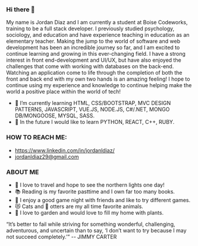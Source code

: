 ### Hi there 👋
My name is Jordan Diaz and I am currently a student at Boise Codeworks, training to be a full stack developer. I previously studied psychology, sociology, and education and have experience teaching in education as an elementary teacher. Making the jump to the world of software and web development has been an incredible journey so far, and I am excited to continue learning and growing in this ever-changing field. I have a strong interest in front end-development and UI/UX, but have also enjoyed the challenges that come with working with databases on the back-end. Watching an application come to life through the completion of both the front and back end with my own two hands is an amazing feeling! I hope to continue using my experience and knowledge to continue helping make the world a positive place within the world of tech!

- 🌱 I’m currently learning HTML, CSS/BOOTSTRAP, MVC DESIGN PATTERNS, JAVASCRIPT, VUE.JS, NODE.JS, C#/.NET, MONGO DB/MONGOOSE, MYSQL, SASS.
- 🔭 In the future I would like to learn PYTHON, REACT, C++, RUBY. 


### HOW TO REACH ME:
- https://www.linkedin.com/in/jordanldiaz/
- jordanldiaz29@gmail.com

### ABOUT ME
- 🧳 I love to travel and hope to see the northern lights one day!
- 📚 Reading is my favorite pasttime and I own far too many books.
- 🎲 I enjoy a good game night with friends and like to try different games. 
- 😻 Cats and 🦦 otters are my all time favorite animals. 
- 🌱 I love to garden and would love to fill my home with plants.

“It’s better to fail while striving for something wonderful, challenging, adventurous, and uncertain than to say, ‘I don’t want to try because I may not succeed completely.’”
-- JIMMY CARTER

<!--
**JordanLDiaz/JordanLDiaz** is a ✨ _special_ ✨ repository because its `README.md` (this file) appears on your GitHub profile.

Here are some ideas to get you started:

- 🔭 I’m currently working on ...
- 🌱 I’m currently learning ...
- 👯 I’m looking to collaborate on ...
- 🤔 I’m looking for help with ...
- 💬 Ask me about ...
- 📫 How to reach me: ...
- 😄 Pronouns: ...
- ⚡ Fun fact: ...
-->
